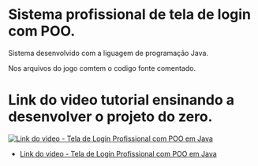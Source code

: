 # Sistema profissional de tela de login com POO.

 Sistema desenvolvido com a liguagem de programação Java.
 
 Nos arquivos do jogo comtem o codigo fonte comentado.
 
 # Link do video tutorial ensinando a desenvolver o projeto do zero.
 
 [![Link do video - Tela de Login Profissional com POO em Java](https://imgur.com/a/a6Pm5U2)](https://www.youtube.com/watch?v=9otpx-E4ODU&list=PLfHEF0XhLLrvkSAn2DlHh3G0G6YaYEt7u&index=5)
 
 * [Link do video - Tela de Login Profissional com POO em Java](https://www.youtube.com/watch?v=9otpx-E4ODU&list=PLfHEF0XhLLrvkSAn2DlHh3G0G6YaYEt7u&index=5)
